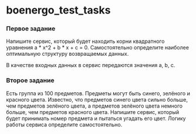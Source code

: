# boenergo_test_tasks

### Первое задание

Напишите сервис, который будет находить корни квадратного уравнения a * x^2 + b * x + c = 0. Самостоятельно определите наиболее оптимальную структуру возвращаемых данных.

В качестве входных данных в сервис передаются значения a, b, c.

### Второе задание

Есть группа из 100 предметов. Предметы могут быть синего, зелёного и красного цвета. Известно, что предметов синего цвета сильно больше, чем предметов зелёного цвета, а предметов зелёного цвета немного больше, чем предметов красного цвета. Напишите сервис, который будет принимать номер предмета и пытаться угадать его цвет. Логику работы сервиса определите самостоятельно.
